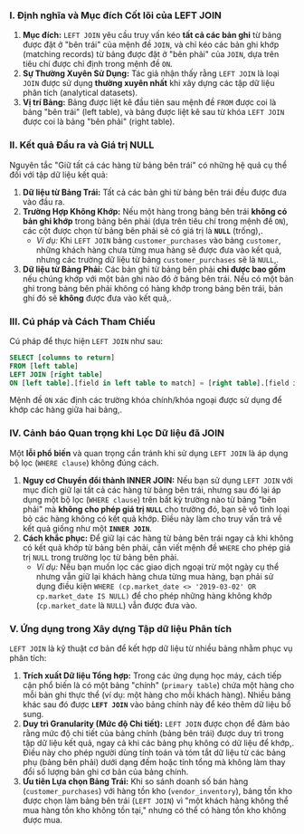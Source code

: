 ### I. Định nghĩa và Mục đích Cốt lõi của LEFT JOIN

1.  **Mục đích:** `LEFT JOIN` yêu cầu truy vấn kéo **tất cả các bản ghi** từ bảng được đặt ở "bên trái" của mệnh đề `JOIN`, và chỉ kéo các bản ghi khớp (matching records) từ bảng được đặt ở "bên phải" của `JOIN`, dựa trên tiêu chí được chỉ định trong mệnh đề `ON`.
2.  **Sự Thường Xuyên Sử Dụng:** Tác giả nhận thấy rằng `LEFT JOIN` là loại `JOIN` được sử dụng **thường xuyên nhất** khi xây dựng các tập dữ liệu phân tích (analytical datasets).
3.  **Vị trí Bảng:** Bảng được liệt kê đầu tiên sau mệnh đề `FROM` được coi là bảng "bên trái" (left table), và bảng được liệt kê sau từ khóa `LEFT JOIN` được coi là bảng "bên phải" (right table).

### II. Kết quả Đầu ra và Giá trị NULL

Nguyên tắc "Giữ tất cả các hàng từ bảng bên trái" có những hệ quả cụ thể đối với tập dữ liệu kết quả:

1.  **Dữ liệu từ Bảng Trái:** Tất cả các bản ghi từ bảng bên trái đều được đưa vào đầu ra.
2.  **Trường Hợp Không Khớp:** Nếu một hàng trong bảng bên trái **không có bản ghi khớp** trong bảng bên phải (dựa trên tiêu chí trong mệnh đề `ON`), các cột được chọn từ bảng bên phải sẽ có giá trị là **`NULL`** (trống),.
    *   *Ví dụ:* Khi `LEFT JOIN` bảng `customer_purchases` vào bảng `customer`, những khách hàng chưa từng mua hàng sẽ được đưa vào kết quả, nhưng các trường dữ liệu từ bảng `customer_purchases` sẽ là `NULL`,.
3.  **Dữ liệu từ Bảng Phải:** Các bản ghi từ bảng bên phải **chỉ được bao gồm** nếu chúng khớp với một bản ghi nào đó ở bảng bên trái. Nếu có một bản ghi trong bảng bên phải không có hàng khớp trong bảng bên trái, bản ghi đó sẽ **không** được đưa vào kết quả,.

### III. Cú pháp và Cách Tham Chiếu

Cú pháp để thực hiện `LEFT JOIN` như sau:

```sql
SELECT [columns to return]
FROM [left table]
LEFT JOIN [right table]
ON [left table].[field in left table to match] = [right table].[field in right table to match]
```
Mệnh đề `ON` xác định các trường khóa chính/khóa ngoại được sử dụng để khớp các hàng giữa hai bảng,.

### IV. Cảnh báo Quan trọng khi Lọc Dữ liệu đã JOIN

Một **lỗi phổ biến** và quan trọng cần tránh khi sử dụng `LEFT JOIN` là áp dụng bộ lọc (`WHERE clause`) không đúng cách.

1.  **Nguy cơ Chuyển đổi thành INNER JOIN:** Nếu bạn sử dụng `LEFT JOIN` với mục đích giữ lại tất cả các hàng từ bảng bên trái, nhưng sau đó lại áp dụng một bộ lọc (`WHERE clause`) trên bất kỳ trường nào từ bảng "bên phải" mà **không cho phép giá trị `NULL`** cho trường đó, bạn sẽ vô tình loại bỏ các hàng không có kết quả khớp. Điều này làm cho truy vấn trả về kết quả giống như một **`INNER JOIN`**.
2.  **Cách khắc phục:** Để giữ lại các hàng từ bảng bên trái ngay cả khi không có kết quả khớp từ bảng bên phải, cần viết mệnh đề `WHERE` cho phép giá trị `NULL` trong trường lọc từ bảng bên phải.
    *   *Ví dụ:* Nếu bạn muốn lọc các giao dịch ngoại trừ một ngày cụ thể nhưng vẫn giữ lại khách hàng chưa từng mua hàng, bạn phải sử dụng điều kiện `WHERE (cp.market_date <> '2019-03-02' OR cp.market_date IS NULL)` để cho phép những hàng không khớp (`cp.market_date` là `NULL`) vẫn được đưa vào.

### V. Ứng dụng trong Xây dựng Tập dữ liệu Phân tích

`LEFT JOIN` là kỹ thuật cơ bản để kết hợp dữ liệu từ nhiều bảng nhằm phục vụ phân tích:

1.  **Trích xuất Dữ liệu Tổng hợp:** Trong các ứng dụng học máy, cách tiếp cận phổ biến là có một bảng "chính" (`primary table`) chứa một hàng cho mỗi bản ghi thực thể (ví dụ: một hàng cho mỗi khách hàng). Nhiều bảng khác sau đó được **`LEFT JOIN`** vào bảng chính này để kéo thêm dữ liệu bổ sung.
2.  **Duy trì Granularity (Mức độ Chi tiết):** `LEFT JOIN` được chọn để đảm bảo rằng mức độ chi tiết của bảng chính (bảng bên trái) được duy trì trong tập dữ liệu kết quả, ngay cả khi các bảng phụ không có dữ liệu để khớp,. Điều này cho phép người dùng tính toán và tóm tắt dữ liệu từ các bảng phụ (bảng bên phải) dưới dạng đếm hoặc tính tổng mà không làm thay đổi số lượng bản ghi cơ bản của bảng chính.
3.  **Ưu tiên Lựa chọn Bảng Trái:** Khi so sánh doanh số bán hàng (`customer_purchases`) với hàng tồn kho (`vendor_inventory`), bảng tồn kho được chọn làm bảng bên trái (`LEFT JOIN`) vì "một khách hàng không thể mua hàng tồn kho không tồn tại," nhưng có thể có hàng tồn kho không được mua.